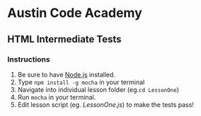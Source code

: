 # Austin Code Academy
## HTML Intermediate Tests

### Instructions
1. Be sure to have [Node.js](https://nodejs.org/) installed.
2. Type `npm install -g mocha` in your terminal
3. Navigate into individual lesson folder (eg.`cd LessonOne`)
4. Run `mocha` in your terminal.
5. Edit lesson script (eg. _LessonOne.js_) to make the tests pass!
